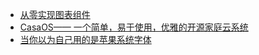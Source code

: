 - [从零实现图表组件](https://twitter.com/brotzky_/status/1778459352313233541)
- [CasaOS—— 一个简单，易于使用，优雅的开源家庭云系统](https://zhuanlan.zhihu.com/p/555705382)
- [当你以为自己用的是苹果系统字体](https://sspai.com/post/87960)